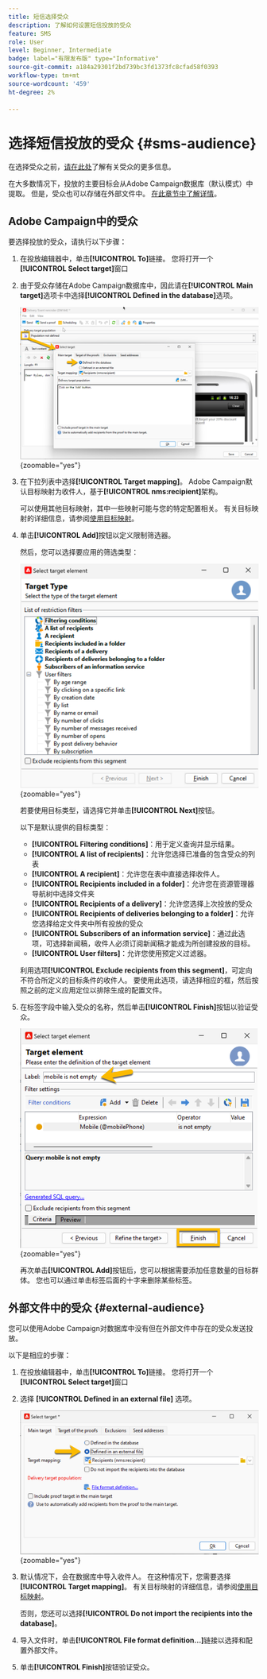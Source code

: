 ```yaml
---
title: 短信选择受众
description: 了解如何设置短信投放的受众
feature: SMS
role: User
level: Beginner, Intermediate
badge: label="有限发布版" type="Informative"
source-git-commit: a184a29301f2bd739bc3fd1373fc8cfad58f0393
workflow-type: tm+mt
source-wordcount: '459'
ht-degree: 2%

---
```



# 选择短信投放的受众 {#sms-audience}

在选择受众之前，[请在此处](../../audiences/gs-audiences.md)了解有关受众的更多信息。

在大多数情况下，投放的主要目标会从Adobe Campaign数据库（默认模式）中提取。 但是，受众也可以存储在外部文件中。 [在此章节中了解详情](#external-audience)。

## Adobe Campaign中的受众

要选择投放的受众，请执行以下步骤：

1. 在投放编辑器中，单击&#x200B;**[!UICONTROL To]**&#x200B;链接。 您将打开一个&#x200B;**[!UICONTROL Select target]**&#x200B;窗口

1. 由于受众存储在Adobe Campaign数据库中，因此请在&#x200B;**[!UICONTROL Main target]**&#x200B;选项卡中选择&#x200B;**[!UICONTROL Defined in the database]**&#x200B;选项。

   ![](assets/audience_to.png){zoomable="yes"}

1. 在下拉列表中选择&#x200B;**[!UICONTROL Target mapping]**。 Adobe Campaign默认目标映射为收件人，基于&#x200B;**[!UICONTROL nms:recipient]**&#x200B;架构。

   可以使用其他目标映射，其中一些映射可能与您的特定配置相关。 有关目标映射的详细信息，请参阅[使用目标映射](../../audiences/target-mappings.md)。

1. 单击&#x200B;**[!UICONTROL Add]**&#x200B;按钮以定义限制筛选器。

   然后，您可以选择要应用的筛选类型：

   ![](assets/audience_filters.png){zoomable="yes"}

   若要使用目标类型，请选择它并单击&#x200B;**[!UICONTROL Next]**&#x200B;按钮。

   以下是默认提供的目标类型：

   * **[!UICONTROL Filtering conditions]**：用于定义查询并显示结果。
   * **[!UICONTROL A list of recipients]**：允许您选择已准备的包含受众的列表
   * **[!UICONTROL A recipient]**：允许您在表中直接选择收件人。
   * **[!UICONTROL Recipients included in a folder]**：允许您在资源管理器导航树中选择文件夹
   * **[!UICONTROL Recipients of a delivery]**：允许您选择上次投放的受众
   * **[!UICONTROL Recipients of deliveries belonging to a folder]**：允许您选择给定文件夹中所有投放的受众
   * **[!UICONTROL Subscribers of an information service]**：通过此选项，可选择新闻稿，收件人必须订阅新闻稿才能成为所创建投放的目标。
   * **[!UICONTROL User filters]**：允许您使用预定义过滤器。

   利用选项&#x200B;**[!UICONTROL Exclude recipients from this segment]**，可定向不符合所定义的目标条件的收件人。 要使用此选项，请选择相应的框，然后按照之前的定义应用定位以排除生成的配置文件。

1. 在标签字段中输入受众的名称，然后单击&#x200B;**[!UICONTROL Finish]**&#x200B;按钮以验证受众。

   ![](assets/audience_finish.png){zoomable="yes"}

   再次单击&#x200B;**[!UICONTROL Add]**&#x200B;按钮后，您可以根据需要添加任意数量的目标群体。 您也可以通过单击标签后面的十字来删除某些标签。

## 外部文件中的受众 {#external-audience}

您可以使用Adobe Campaign对数据库中没有但在外部文件中存在的受众发送投放。

以下是相应的步骤：

1. 在投放编辑器中，单击&#x200B;**[!UICONTROL To]**&#x200B;链接。 您将打开一个&#x200B;**[!UICONTROL Select target]**&#x200B;窗口

1. 选择 **[!UICONTROL Defined in an external file]** 选项。

   ![](assets/audience_externalfile.png){zoomable="yes"}

1. 默认情况下，会在数据库中导入收件人。 在这种情况下，您需要选择&#x200B;**[!UICONTROL Target mapping]**。 有关目标映射的详细信息，请参阅[使用目标映射](../../audiences/target-mappings.md)。

   否则，您还可以选择&#x200B;**[!UICONTROL Do not import the recipients into the database]**。

1. 导入文件时，单击&#x200B;**[!UICONTROL File format definition…]**&#x200B;链接以选择和配置外部文件。

1. 单击&#x200B;**[!UICONTROL Finish]**&#x200B;按钮验证受众。
